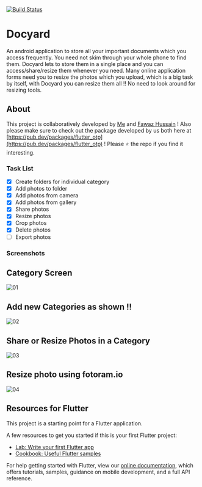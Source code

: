 [![Build Status](https://travis-ci.org/dwyl/esta.svg?branch=master)](https://travis-ci.org/dwyl/esta)

# Docyard

An android application to store all your important documents which you access frequently. You need not skim through your whole phone to find them. Docyard lets to store them in a single place and you can access/share/resize them whenever you need. Many online application forms need you to resize the photos which you upload, which is a big task by itself, with Docyard you can resize them all !! No need to look around for resizing tools.  

## About

This project is collaboratively developed by [Me](https://github.com/JerinFrancisA) and [Fawaz Hussain](https://github.com/fawazhussain) ! Also please make sure to check out the package developed by us both here at [https://pub.dev/packages/flutter_otp](https://pub.dev/packages/flutter_otp) ! Please :star: the repo if you find it interesting.

### Task List

- [x] Create folders for individual category
- [x] Add photos to folder 
- [x] Add photos from camera
- [x] Add photos from gallery
- [x] Share photos
- [x] Resize photos
- [x] Crop photos
- [x] Delete photos
- [ ] Export photos

### Screenshots

## Category Screen

![01](https://user-images.githubusercontent.com/43045825/64152285-f7fd0700-ce49-11e9-8b01-2d84a17a326b.jpeg)




## Add new Categories as shown !!

![02](https://user-images.githubusercontent.com/43045825/64152287-f7fd0700-ce49-11e9-9c6c-74bf2b2c071b.jpeg)




## Share or Resize Photos in a Category

![03](https://user-images.githubusercontent.com/43045825/64152288-f8959d80-ce49-11e9-9135-7675392ba6e0.jpeg)




## Resize photo using fotoram.io

![04](https://user-images.githubusercontent.com/43045825/64152289-f8959d80-ce49-11e9-94e6-802049002743.jpeg)




## Resources for Flutter

This project is a starting point for a Flutter application.

A few resources to get you started if this is your first Flutter project:

- [Lab: Write your first Flutter app](https://flutter.dev/docs/get-started/codelab)
- [Cookbook: Useful Flutter samples](https://flutter.dev/docs/cookbook)

For help getting started with Flutter, view our
[online documentation](https://flutter.dev/docs), which offers tutorials,
samples, guidance on mobile development, and a full API reference.

